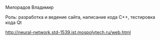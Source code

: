 Милорадов Владимир

Роль: разработка и ведение сайта, написание кода С++, тестировка кода Qt

http://neural-network.std-1539.ist.mospolytech.ru/web.html
